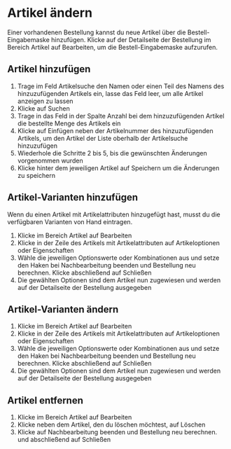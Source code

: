 # Artikel ändern 

Einer vorhandenen Bestellung kannst du neue Artikel über die Bestell-Eingabemaske hinzufügen. Klicke auf der Detailseite der Bestellung im Bereich Artikel auf Bearbeiten, um die Bestell-Eingabemaske aufzurufen.

## Artikel hinzufügen 

1.  Trage im Feld Artikelsuche den Namen oder einen Teil des Namens des hinzuzufügenden Artikels ein, lasse das Feld leer, um alle Artikel anzeigen zu lassen
2.  Klicke auf Suchen
3.  Trage in das Feld in der Spalte Anzahl bei dem hinzuzufügenden Artikel die bestellte Menge des Artikels ein
4.  Klicke auf Einfügen neben der Artikelnummer des hinzuzufügenden Artikels, um den Artikel der Liste oberhalb der Artikelsuche hinzuzufügen
5.  Wiederhole die Schritte 2 bis 5, bis die gewünschten Änderungen vorgenommen wurden
6.  Klicke hinter dem jeweiligen Artikel auf Speichern um die Änderungen zu speichern

## Artikel-Varianten hinzufügen 

Wenn du einen Artikel mit Artikelattributen hinzugefügt hast, musst du die verfügbaren Varianten von Hand eintragen.

1.  Klicke im Bereich Artikel auf Bearbeiten
2.  Klicke in der Zeile des Artikels mit Artikelattributen auf Artikeloptionen oder Eigenschaften
3.  Wähle die jeweiligen Optionswerte oder Kombinationen aus und setze den Haken bei Nachbearbeitung beenden und Bestellung neu berechnen. Klicke abschließend auf Schließen
4.  Die gewählten Optionen sind dem Artikel nun zugewiesen und werden auf der Detailseite der Bestellung ausgegeben

## Artikel-Varianten ändern 

1.  Klicke im Bereich Artikel auf Bearbeiten
2.  Klicke in der Zeile des Artikels mit Artikelattributen auf Artikeloptionen oder Eigenschaften
3.  Wähle die jeweiligen Optionswerte oder Kombinationen aus und setze den Haken bei Nachbearbeitung beenden und Bestellung neu berechnen. Klicke abschließend auf Schließen
4.  Die gewählten Optionen sind dem Artikel nun zugewiesen und werden auf der Detailseite der Bestellung ausgegeben

## Artikel entfernen 

1.  Klicke im Bereich Artikel auf Bearbeiten
2.  Klicke neben dem Artikel, den du löschen möchtest, auf Löschen
3.  Klicke auf Nachbearbeitung beenden und Bestellung neu berechnen. und abschließend auf Schließen



